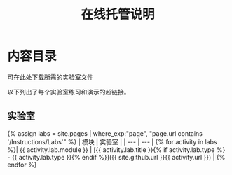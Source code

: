 ﻿---
title: 在线托管说明
permalink: index.html
layout: home
---

# 内容目录

可在[此处下载](https://github.com/MicrosoftLearning/AZ-500ZH-AzureSecurityTechnologies/archive/master.zip)所需的实验室文件

以下列出了每个实验室练习和演示的超链接。

## 实验室

{% assign labs = site.pages | where_exp:"page", "page.url contains '/Instructions/Labs'" %}
| 模块 | 实验室 |
| --- | --- | 
{% for activity in labs  %}| {{ activity.lab.module }} | [{{ activity.lab.title }}{% if activity.lab.type %} - {{ activity.lab.type }}{% endif %}]({{ site.github.url }}{{ activity.url }}) |
{% endfor %}
